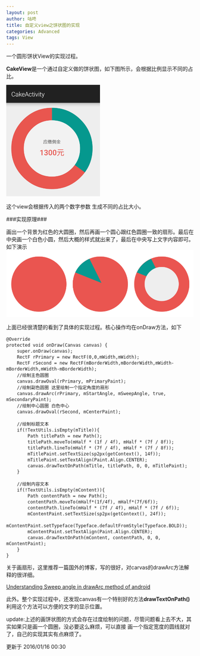 ```yaml
---
layout: post
author: 咕咚
title: 自定义view之饼状图的实现
categories: Advanced
tags: View
---
```

一个圆形饼状View的实现过程。

**CakeView**是一个通过自定义做的饼状图，如下图所示，会根据比例显示不同的占比。

<img src="/assets/cakeview_v2.png"  alt="CakeView原理图" title="CakeView原理图"  style="width: 50%;margin: auto;">

这个view会根据传入的两个数字参数 生成不同的占比大小。

###实现原理###

画出一个背景为红色的大圆圈，然后再画一个圆心跟红色圆圈一致的扇形。最后在中央画一个白色小圆，然后大概的样式就出来了，最后在中央写上文字内容即可。如下演示
![CakeView原理图](/assets/cakeview_principle_v2.png "CakeView原理图")

上面已经很清楚的看到了具体的实现过程。核心操作均在onDraw方法，如下

	@Override
    protected void onDraw(Canvas canvas) {
        super.onDraw(canvas);
        RectF rPrimary = new RectF(0,0,mWidth,mWidth);
        RectF rSecond = new RectF(mBorderWidth,mBorderWidth,mWidth-mBorderWidth,mWidth-mBorderWidth);
        //绘制主色圆圈
        canvas.drawOval(rPrimary, mPrimaryPaint);
        //绘制副色圆圈 这里绘制一个指定角度的扇形
        canvas.drawArc(rPrimary, mStartAngle, mSweepAngle, true, mSecondaryPaint);
        //绘制中心圆圈 白色中心
        canvas.drawOval(rSecond, mCenterPaint);

        //绘制标题文本
        if(!TextUtils.isEmpty(mTitle)){
            Path titlePath = new Path();
            titlePath.moveTo(mHalf * (1f / 4f), mHalf * (7f / 8f));
            titlePath.lineTo(mHalf * (7f / 4f), mHalf * (7f / 8f));
            mTitlePaint.setTextSize(sp2px(getContext(), 14f));
            mTitlePaint.setTextAlign(Paint.Align.CENTER);
            canvas.drawTextOnPath(mTitle, titlePath, 0, 0, mTitlePaint);
        }

        //绘制内容文本
        if(!TextUtils.isEmpty(mContent)){
            Path contentPath = new Path();
            contentPath.moveTo(mHalf*(1f/4f), mHalf*(7f/6f));
            contentPath.lineTo(mHalf * (7f / 4f), mHalf * (7f / 6f));
            mContentPaint.setTextSize(sp2px(getContext(), 24f));
            mContentPaint.setTypeface(Typeface.defaultFromStyle(Typeface.BOLD));
            mContentPaint.setTextAlign(Paint.Align.CENTER);
            canvas.drawTextOnPath(mContent, contentPath, 0, 0, mContentPaint);
        }
    }


关于画扇形，这里推荐一篇国外的博客，写的很好，对carvas的drawArc方法解释的很详细。

[Understanding Sweep angle in drawArc method of android](http://www.cumulations.com/blogs/5/Understanding-Sweep-angle-in-drawArc-method-of-android "Title")

此外。整个实现过程中，还发现canvas有一个特别好的方法**drawTextOnPath()**
利用这个方法可以方便的文字的显示位置。

update:上述的画饼状图的方式会存在过度绘制的问题，尽管问题看上去不大，其实如果只是画一个圆圈，没必要这么麻烦，可以直接
画一个指定宽度的圆线就对了，自己的实现其实有点麻烦了。

更新于 2016/01/16 00:30
